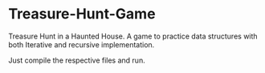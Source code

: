 # Treasure-Hunt-Game
Treasure Hunt in a Haunted House. A game to practice data structures with both Iterative and recursive implementation.

Just compile the respective files and run.
